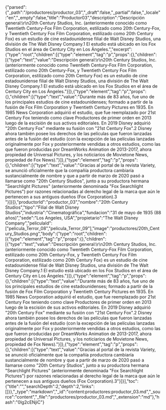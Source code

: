 {"parsed":{"_path":"/productores/productor_03","_draft":false,"_partial":false,"_locale":"en","_empty":false,"title":"Productor03","description":"Descripción general:\r\n20th Century Studios, Inc. (anteriormente conocido como Twentieth Century-Fox Film Corporation, estilizado como 20th Century-Fox, y Twentieth Century Fox Film Corporation, estilizado como 20th Century Fox) es un estudio de cine estadounidense filial de Walt Disney Studios, una división de The Walt Disney Company.1​ El estudio está ubicado en los Fox Studios en el área de Century City en Los Ángeles.","excerpt":{"type":"root","children":[{"type":"element","tag":"p","props":{},"children":[{"type":"text","value":"Descripción general:\r\n20th Century Studios, Inc. (anteriormente conocido como Twentieth Century-Fox Film Corporation, estilizado como 20th Century-Fox, y Twentieth Century Fox Film Corporation, estilizado como 20th Century Fox) es un estudio de cine estadounidense filial de Walt Disney Studios, una división de The Walt Disney Company.1​ El estudio está ubicado en los Fox Studios en el área de Century City en Los Ángeles."}]},{"type":"element","tag":"p","props":{},"children":[{"type":"text","value":"Durante más de 83 años, fue uno de los principales estudios de cine estadounidenses; formado a partir de la fusión de Fox Film Corporation y Twentieth Century Pictures en 1935. En 1985 News Corporation adquirió el estudio, que fue reemplazado por 21st Century Fox teniendo como clave Productores de primer orden en 2013 luego de la escisión de sus activos editoriales. En 2019 Disney adquirió \"20th Century Fox\" mediante su fusión con \"21st Century Fox\".2​ Disney ahora también posee los derechos de las películas que fueron lanzadas antes de la fusión del estudio (con la excepción de las películas lanzadas originalmente por Fox y posteriormente vendidas a otros estudios, como las que fueron producidas por DreamWorks Animation de 2013-2017, ahora propiedad de Universal Pictures, y los noticiarios de Movietone News, propiedad de Fox News)."}]},{"type":"element","tag":"p","props":{},"children":[{"type":"text","value":"Gracias al portal de la revista Variety, se anunció oficialmente que la compañía productora cambiaría sustancialmente de nombre y que a partir de marzo de 2020 pasó a llamarse como \"20th Century Studios\", junto a su productora hermana \"Searchlight Pictures\" (anteriormente denominada \"Fox Searchlight Pictures\") por razones relacionadas al derecho legal de la marca que aún le pertenecen a sus antiguos dueños (Fox Corporation).3​"}]}]},"productorId":"productor_03","nombre":"20th Century Studios","tipo":"Filial de Walt Disney Studios","industria":"Cinematográfica","fundacion":"31 de mayo de 1935 (88 años)","sede":"Los Angeles, USA","propietario":"The Walt Disney Company","peliculaId":["pelicula_Terror_08","pelicula_Terror_09"],"image":"productores/20th_Century_Studios.png","body":{"type":"root","children":[{"type":"element","tag":"p","props":{},"children":[{"type":"text","value":"Descripción general:\r\n20th Century Studios, Inc. (anteriormente conocido como Twentieth Century-Fox Film Corporation, estilizado como 20th Century-Fox, y Twentieth Century Fox Film Corporation, estilizado como 20th Century Fox) es un estudio de cine estadounidense filial de Walt Disney Studios, una división de The Walt Disney Company.1​ El estudio está ubicado en los Fox Studios en el área de Century City en Los Ángeles."}]},{"type":"element","tag":"p","props":{},"children":[{"type":"text","value":"Durante más de 83 años, fue uno de los principales estudios de cine estadounidenses; formado a partir de la fusión de Fox Film Corporation y Twentieth Century Pictures en 1935. En 1985 News Corporation adquirió el estudio, que fue reemplazado por 21st Century Fox teniendo como clave Productores de primer orden en 2013 luego de la escisión de sus activos editoriales. En 2019 Disney adquirió \"20th Century Fox\" mediante su fusión con \"21st Century Fox\".2​ Disney ahora también posee los derechos de las películas que fueron lanzadas antes de la fusión del estudio (con la excepción de las películas lanzadas originalmente por Fox y posteriormente vendidas a otros estudios, como las que fueron producidas por DreamWorks Animation de 2013-2017, ahora propiedad de Universal Pictures, y los noticiarios de Movietone News, propiedad de Fox News)."}]},{"type":"element","tag":"p","props":{},"children":[{"type":"text","value":"Gracias al portal de la revista Variety, se anunció oficialmente que la compañía productora cambiaría sustancialmente de nombre y que a partir de marzo de 2020 pasó a llamarse como \"20th Century Studios\", junto a su productora hermana \"Searchlight Pictures\" (anteriormente denominada \"Fox Searchlight Pictures\") por razones relacionadas al derecho legal de la marca que aún le pertenecen a sus antiguos dueños (Fox Corporation).3​"}]}],"toc":{"title":"","searchDepth":2,"depth":2,"links":[]}},"_type":"markdown","_id":"content:productores:productor_03.md","_source":"content","_file":"productores/productor_03.md","_extension":"md"},"hash":"0lg2cENjiC"}